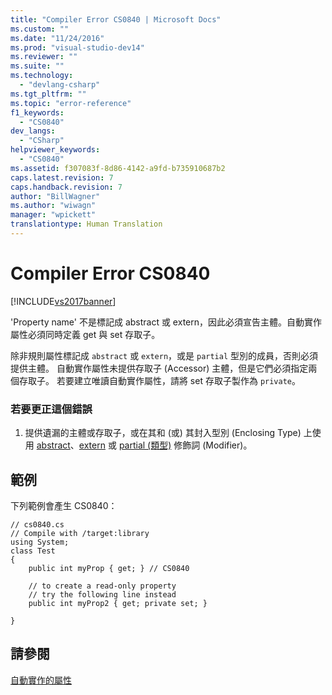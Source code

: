 ```yaml
---
title: "Compiler Error CS0840 | Microsoft Docs"
ms.custom: ""
ms.date: "11/24/2016"
ms.prod: "visual-studio-dev14"
ms.reviewer: ""
ms.suite: ""
ms.technology: 
  - "devlang-csharp"
ms.tgt_pltfrm: ""
ms.topic: "error-reference"
f1_keywords: 
  - "CS0840"
dev_langs: 
  - "CSharp"
helpviewer_keywords: 
  - "CS0840"
ms.assetid: f307083f-8d86-4142-a9fd-b735910687b2
caps.latest.revision: 7
caps.handback.revision: 7
author: "BillWagner"
ms.author: "wiwagn"
manager: "wpickett"
translationtype: Human Translation
---
```

# Compiler Error CS0840
[!INCLUDE[vs2017banner](../../../csharp/includes/vs2017banner.md)]

'Property name' 不是標記成 abstract 或 extern，因此必須宣告主體。自動實作屬性必須同時定義 get 與 set 存取子。  
  
 除非規則屬性標記成 `abstract` 或 `extern`，或是 `partial` 型別的成員，否則必須提供主體。  自動實作屬性未提供存取子 \(Accessor\) 主體，但是它們必須指定兩個存取子。  若要建立唯讀自動實作屬性，請將 set 存取子製作為 `private`。  
  
### 若要更正這個錯誤  
  
1.  提供遺漏的主體或存取子，或在其和 \(或\) 其封入型別 \(Enclosing Type\) 上使用 [abstract](../../../csharp/language-reference/keywords/abstract.md)、[extern](../../../csharp/language-reference/keywords/extern.md) 或 [partial \(類型\)](../../../csharp/language-reference/keywords/partial-type.md) 修飾詞 \(Modifier\)。  
  
## 範例  
 下列範例會產生 CS0840：  
  
```  
// cs0840.cs  
// Compile with /target:library  
using System;  
class Test  
{  
    public int myProp { get; } // CS0840  
  
    // to create a read-only property  
    // try the following line instead  
    public int myProp2 { get; private set; }  
  
}  
```  
  
## 請參閱  
 [自動實作的屬性](../../../csharp/programming-guide/classes-and-structs/auto-implemented-properties.md)